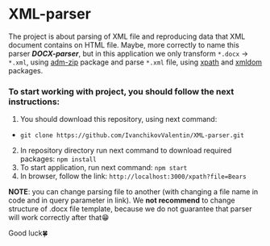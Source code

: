 # XML-parser

The project is about parsing of XML file and reproducing data that XML document contains on HTML file. Maybe, more correctly to name this parser ***DOCX-parser***, but in this application we only transform `*.docx` -> `*.xml`, using [adm-zip](https://www.npmjs.com/package/adm-zip) package and parse `*.xml` file, using [xpath](https://www.npmjs.com/package/xpath) and [xmldom](https://www.npmjs.com/package/xmldom) packages.

### To start working with project, you should follow the next instructions:
1. You should download this repository, using next command:
  - `git clone https://github.com/IvanchikovValentin/XML-parser.git`
2. In repository directory run next command to download required packages: ` npm install `
3. To start application, run next command: ` npm start `
4. In browser, follow the link: ` http://localhost:3000/xpath?file=Bears `

**NOTE**: you can change parsing file to another (with changing a file name in code and in query parameter in link).
We **not recommend** to change structure of .docx file template, because we do not guarantee that parser will work correctly after that😁

Good luck🍀
